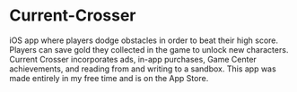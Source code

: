 # Current-Crosser
iOS app where players dodge obstacles in order to beat their high score. Players can save gold they collected in the game to unlock new characters. Current Crosser incorporates ads, in-app purchases, Game Center achievements, and reading from and writing to a sandbox. This app was made entirely in my free time and is on the App Store.
